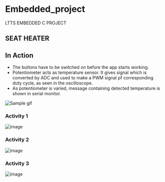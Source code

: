 # Embedded_project
LTTS EMBEDDED C PROJECT

## SEAT HEATER
## In Action

* The buttons have to be switched on before the app starts working.
* Potentiometer acts as temperature sensor. It gives signal which is converted by ADC and used to make a PWM signal pf corresponding duty cycle, as seen in the oscilloscope.
* As potentiometer is varied, message containing detected temperature is shown in serial monitor.

![Sample gif](simulation/sample.gif)

### Activity 1
![image](https://user-images.githubusercontent.com/62830313/127742809-ccd8e203-a98b-463e-878a-707ef1dd9869.png)

### Activity 2

![image](https://user-images.githubusercontent.com/62830313/127743004-4e412f0f-f462-4f22-ae13-54f3e9a92b43.png)

### Activity 3

![image](https://user-images.githubusercontent.com/80807460/116397080-c36e6800-a843-11eb-9dfd-859f93b1dd28.png)
